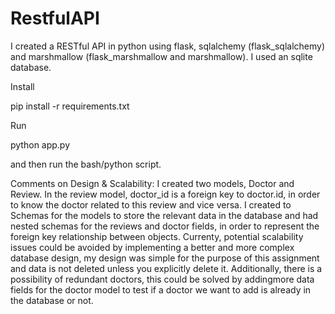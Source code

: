 # RestfulAPI

I created a RESTful API in python using flask, sqlalchemy (flask_sqlalchemy) and marshmallow (flask_marshmallow and marshmallow). I used an sqlite database. 

Install

pip install -r requirements.txt

Run

python app.py

and then run the bash/python script.


Comments on Design & Scalability:
  I created two models, Doctor and Review. In the review model, doctor_id is a foreign key to doctor.id, in order to know the doctor related to this review and vice versa. I created to Schemas for the models to store the relevant data in the database and had nested schemas for the reviews and doctor fields, in order to represent the foreign key relationship between objects. Currenty, potential scalability issues could be avoided by implementing a better and more complex database design, my design was simple for the purpose of this assignment and data is not deleted unless you explicitly delete it. Additionally, there is a possibility of redundant doctors, this could be solved by addingmore data fields for the doctor model to test if a doctor we want to add is already in the database or not.  
